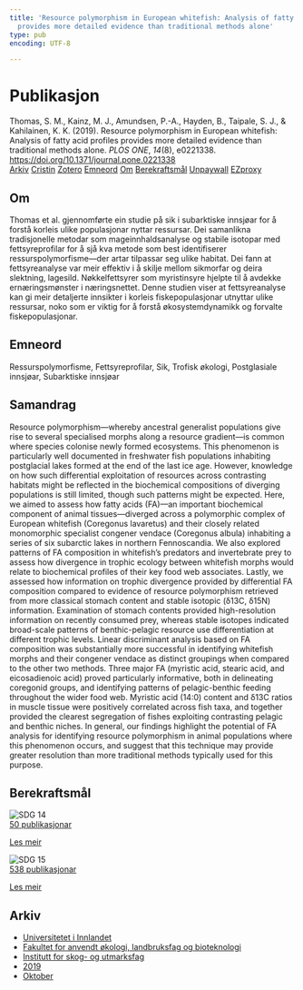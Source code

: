 ```yaml
---
title: 'Resource polymorphism in European whitefish: Analysis of fatty acid profiles
  provides more detailed evidence than traditional methods alone'
type: pub
encoding: UTF-8

---
```

<h1>Publikasjon</h1>
<article id="csl-bib-container-AH6AF5C3" class="csl-bib-container">
  <div class="csl-bib-body"> <div class="csl-entry">Thomas, S. M., Kainz, M. J., Amundsen, P.-A., Hayden, B., Taipale, S. J., &#38; Kahilainen, K. K. (2019). Resource polymorphism in European whitefish: Analysis of fatty acid profiles provides more detailed evidence than traditional methods alone. <i>PLOS ONE</i>, <i>14</i>(8), e0221338. <a href="https://doi.org/10.1371/journal.pone.0221338">https://doi.org/10.1371/journal.pone.0221338</a></div> </div>
  <div class="csl-bib-buttons">
    <a href="#taxonomy-article-AH6AF5C3" alt="archive" class="csl-bib-button">Arkiv</a>
    <a href="https://app.cristin.no/results/show.jsf?id=1735573" alt="Cristin" class="csl-bib-button">Cristin</a>
    <a href="http://zotero.org/groups/5881554/items/AH6AF5C3" alt="Zotero" class="csl-bib-button">Zotero</a>
    <a href="#keywords-article-AH6AF5C3" alt="keywords" class="csl-bib-button">Emneord</a>
    <a href="#about-article-AH6AF5C3" alt="about_pub" class="csl-bib-button">Om</a>
    <a href="#sdg-article-AH6AF5C3" alt="sdg" class="csl-bib-button">Berekraftsmål</a>
    <a href="https://journals.plos.org/plosone/article/file?id=10.1371/journal.pone.0221338&amp;type=printable" alt="Unpaywall" class="csl-bib-button">Unpaywall</a>
    <a href="https://journals.plos.org/plosone/article/file?id=10.1371/journal.pone.0221338&amp;type=printable" alt="EZproxy" class="csl-bib-button">EZproxy</a>
  </div>
  <div id="csl-bib-meta-container-AH6AF5C3"></div>
</article>
<div id="csl-bib-meta-AH6AF5C3" class="csl-bib-meta">
  <article id="about-article-AH6AF5C3" class="about_pub-article">
    <h1>Om</h1>
    Thomas et al. gjennomførte ein studie på sik i subarktiske innsjøar for å forstå korleis ulike populasjonar nyttar ressursar. Dei samanlikna tradisjonelle metodar som mageinnhaldsanalyse og stabile isotopar med fettsyreprofilar for å sjå kva metode som best identifiserer ressurspolymorfisme—der artar tilpassar seg ulike habitat. Dei fann at fettsyreanalyse var meir effektiv i å skilje mellom sikmorfar og deira slektning, lagesild. Nøkkelfettsyrer som myristinsyre hjelpte til å avdekke ernæringsmønster i næringsnettet. Denne studien viser at fettsyreanalyse kan gi meir detaljerte innsikter i korleis fiskepopulasjonar utnyttar ulike ressursar, noko som er viktig for å forstå økosystemdynamikk og forvalte fiskepopulasjonar.
  </article>
  <article id="keywords-article-AH6AF5C3" class="keywords-article">
    <h1>Emneord</h1>
    Ressurspolymorfisme, Fettsyreprofilar, Sik, Trofisk økologi, Postglasiale innsjøar, Subarktiske innsjøar
  </article>
  <article id="abstract-article-AH6AF5C3" class="abstract-article">
    <h1>Samandrag</h1>
    Resource polymorphism—whereby ancestral generalist populations give rise to several specialised morphs along a resource gradient—is common where species colonise newly formed ecosystems. This phenomenon is particularly well documented in freshwater fish populations inhabiting postglacial lakes formed at the end of the last ice age. However, knowledge on how such differential exploitation of resources across contrasting habitats might be reflected in the biochemical compositions of diverging populations is still limited, though such patterns might be expected. Here, we aimed to assess how fatty acids (FA)—an important biochemical component of animal tissues—diverged across a polymorphic complex of European whitefish (Coregonus lavaretus) and their closely related monomorphic specialist congener vendace (Coregonus albula) inhabiting a series of six subarctic lakes in northern Fennoscandia. We also explored patterns of FA composition in whitefish’s predators and invertebrate prey to assess how divergence in trophic ecology between whitefish morphs would relate to biochemical profiles of their key food web associates. Lastly, we assessed how information on trophic divergence provided by differential FA composition compared to evidence of resource polymorphism retrieved from more classical stomach content and stable isotopic (δ13C, δ15N) information. Examination of stomach contents provided high-resolution information on recently consumed prey, whereas stable isotopes indicated broad-scale patterns of benthic-pelagic resource use differentiation at different trophic levels. Linear discriminant analysis based on FA composition was substantially more successful in identifying whitefish morphs and their congener vendace as distinct groupings when compared to the other two methods. Three major FA (myristic acid, stearic acid, and eicosadienoic acid) proved particularly informative, both in delineating coregonid groups, and identifying patterns of pelagic-benthic feeding throughout the wider food web. Myristic acid (14:0) content and δ13C ratios in muscle tissue were positively correlated across fish taxa, and together provided the clearest segregation of fishes exploiting contrasting pelagic and benthic niches. In general, our findings highlight the potential of FA analysis for identifying resource polymorphism in animal populations where this phenomenon occurs, and suggest that this technique may provide greater resolution than more traditional methods typically used for this purpose.
  </article>
  <article id="sdg-article-AH6AF5C3" class="sdg-article">
    <h1>Berekraftsmål</h1>
    <div class="sdg-container"><div id="sdg14" class="sdg">
        <img src="{{< params subfolder >}}images/sdg/sdg14_nn.png" class="image" alt="SDG 14">
        <div class="sdg-overlay">
          <a href="/nn/archive/?key=?sdg=14#archive" class="sdg-publication-count"><span>50</span> publikasjonar</a>
          <p><a href="https://fn.no/om-fn/fns-baerekraftsmaal/livet-i-havet?lang=nno-NO" class="sdg-read-more">Les meir</a></p>
        </div>
      </div> <div id="sdg15" class="sdg">
        <img src="{{< params subfolder >}}images/sdg/sdg15_nn.png" class="image" alt="SDG 15">
        <div class="sdg-overlay">
          <a href="/nn/archive/?key=?sdg=15#archive" class="sdg-publication-count"><span>538</span> publikasjonar</a>
          <p><a href="https://fn.no/om-fn/fns-baerekraftsmaal/livet-paa-land?lang=nno-NO" class="sdg-read-more">Les meir</a></p>
        </div>
      </div></div>
  </article>
  <article id="taxonomy-article-AH6AF5C3" class="taxonomy-article">
    <h1>Arkiv</h1>
    <ul>
      <li>
        <a href="/nn/archive/?key=3DCRN523">Universitetet i Innlandet</a>
      </li>
      <li>
        <a href="/nn/archive/?key=T77LXH6D">Fakultet for anvendt økologi, landbruksfag og bioteknologi</a>
      </li>
      <li>
        <a href="/nn/archive/?key=7TRARPE3">Institutt for skog- og utmarksfag</a>
      </li>
      <li>
        <a href="/nn/archive/?key=MXEW8QDW">2019</a>
      </li>
      <li>
        <a href="/nn/archive/?key=LGB3C7GN">Oktober</a>
      </li>
    </ul>
  </article>
</div>
